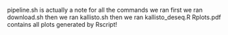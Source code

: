 pipeline.sh is actually a note for all the commands we ran
first we ran download.sh
then we ran kallisto.sh
then we ran kallisto_deseq.R
Rplots.pdf contains all plots generated by Rscript!
